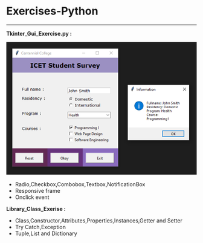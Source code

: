 # Exercises-Python
-------------------------
**Tkinter_Gui_Exercise.py :**
 
![Tkinter_Gui_Exercise.py](pictures\Tkinter_Gui_Exercise.py.png)
* Radio,Checkbox,Combobox,Textbox,NotificationBox
* Responsive frame
* Onclick event

**Library_Class_Exerise :**
* Class,Constructor,Attributes,Properties,Instances,Getter and Setter
* Try Catch,Exception
* Tuple,List and Dictionary
